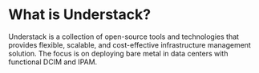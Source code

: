 # What is Understack?

Understack is a collection of open-source tools and technologies that provides
flexible, scalable, and cost-effective infrastructure management solution. The
focus is on deploying bare metal in data centers with functional DCIM and IPAM.
